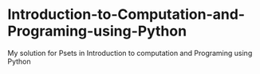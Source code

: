 # Introduction-to-Computation-and-Programing-using-Python
My solution for Psets in Introduction to computation and Programing using Python

